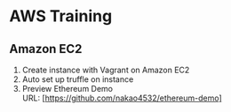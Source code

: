 # AWS Training
## Amazon EC2
1. Create instance with Vagrant on Amazon EC2
1. Auto set up truffle on instance
1. Preview Ethereum Demo  
   URL: [https://github.com/nakao4532/ethereum-demo]
